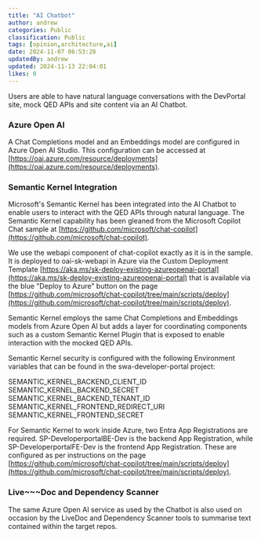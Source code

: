 ```yaml
---
title: "AI Chatbot"
author: andrew
categories: Public
classification: Public
tags: [opinion,architecture,ai]
date: 2024-11-07 06:53:28 
updatedBy: andrew
updated: 2024-11-13 22:04:01 
likes: 0
---
```


Users are able to have natural language conversations with the DevPortal site, mock QED APIs and site content via an AI Chatbot.

### Azure Open AI

A Chat Completions model and an Embeddings model are configured in Azure Open AI Studio. This configuration can be accessed at [https://oai.azure.com/resource/deployments](https://oai.azure.com/resource/deployments).

### Semantic Kernel Integration

Microsoft's Semantic Kernel has been integrated into the AI Chatbot to enable users to interact with the QED APIs through natural language.  The Semantic Kernel capability has been gleaned from the Microsoft Copilot Chat sample at [https://github.com/microsoft/chat-copilot](https://github.com/microsoft/chat-copilot).

We use the webapi component of chat-copilot exactly as it is in the sample. It is deployed to oai-sk-webapi in Azure via the Custom Deployment Template [https://aka.ms/sk-deploy-existing-azureopenai-portal](https://aka.ms/sk-deploy-existing-azureopenai-portal) that is available via the blue "Deploy to Azure" button on the page [https://github.com/microsoft/chat-copilot/tree/main/scripts/deploy](https://github.com/microsoft/chat-copilot/tree/main/scripts/deploy).

Semantic Kernel employs the same Chat Completions and Embeddings models from Azure Open AI but adds a layer for coordinating components such as a custom Semantic Kernel Plugin that is exposed to enable interaction with the mocked QED APIs.

Semantic Kernel security is configured with the following Environment variables that can be found in the swa-developer-portal project:

SEMANTIC_KERNEL_BACKEND_CLIENT_ID
SEMANTIC_KERNEL_BACKEND_SECRET
SEMANTIC_KERNEL_BACKEND_TENANT_ID
SEMANTIC_KERNEL_FRONTEND_REDIRECT_URI
SEMANTIC_KERNEL_FRONTEND_SECRET

For Semantic Kernel to work inside Azure, two Entra App Registrations are required. SP-DeveloperportalBE-Dev is the backend App Registration, while SP-DeveloperportalFE-Dev is the frontend App Registration. These are configured as per instructions on the page [https://github.com/microsoft/chat-copilot/tree/main/scripts/deploy](https://github.com/microsoft/chat-copilot/tree/main/scripts/deploy).

### Live~~~Doc and Dependency Scanner

The same Azure Open AI service as used by the Chatbot is also used on occasion by the LiveDoc and Dependency Scanner tools to summarise text contained within the target repos.